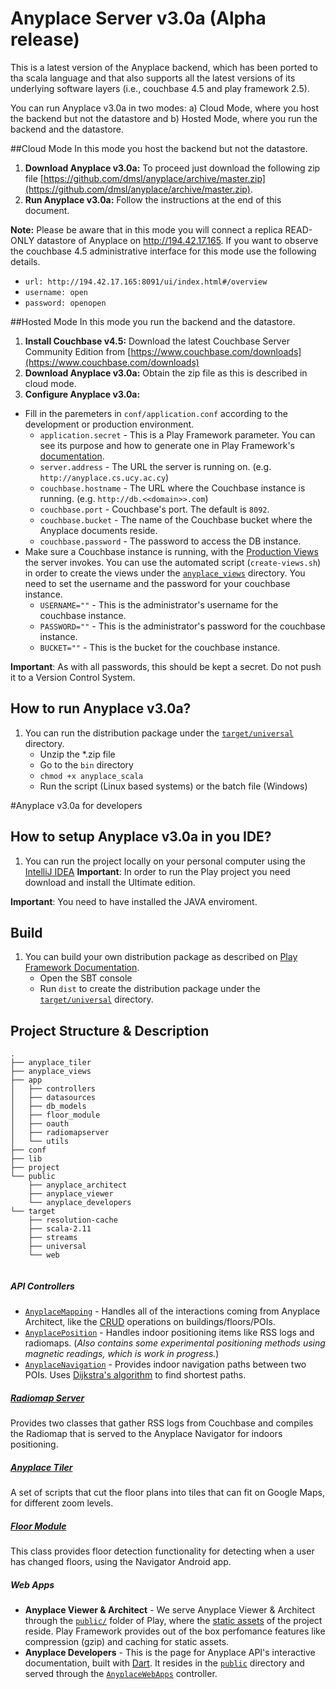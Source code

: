 # Anyplace Server v3.0a (Alpha release)
This is a latest version of the Anyplace backend, which has been ported to tha scala language and that also supports all the latest versions of its underlying software layers (i.e., couchbase 4.5 and play framework 2.5).

You can run Anyplace v3.0a in two modes: a) Cloud Mode, where you host the backend but not the datastore and b) Hosted Mode, where you run the backend and the datastore.
 
##Cloud Mode 
 In this mode you host the backend but not the datastore.
 1. **Download Anyplace v3.0a:** To proceed just download the following zip file [https://github.com/dmsl/anyplace/archive/master.zip](https://github.com/dmsl/anyplace/archive/master.zip).   
 2. **Run Anyplace v3.0a:** Follow the instructions at the end of this document.
   
 **Note:** Please be aware that in this mode you will connect a replica READ-ONLY datastore of Anyplace on http://194.42.17.165.
 If you want to observe the couchbase 4.5 administrative interface for this mode use the following details. 
  
 * `url: http://194.42.17.165:8091/ui/index.html#/overview`
 * `username: open`
 * `password: openopen`

##Hosted Mode
  In this mode you run the backend and the datastore.
  1. **Install Couchbase v4.5:** Download the latest Couchbase Server Community Edition from [https://www.couchbase.com/downloads](https://www.couchbase.com/downloads)  
  2. **Download Anyplace v3.0a:** Obtain the zip file as this is described in cloud mode.
  3. **Configure Anyplace v3.0a:**  

+ Fill in the paremeters in `conf/application.conf` according to the development or production environment.
    * `application.secret` - This is a Play Framework parameter. You can see its purpose and how to generate one in Play Framework's [documentation](https://www.playframework.com/documentation/2.5.x/ApplicationSecret).
    * `server.address` - The URL the server is running on. (e.g. `http://anyplace.cs.ucy.ac.cy`)
    * `couchbase.hostname` - The URL where the Couchbase instance is running. (e.g. `http://db.<<domain>>.com`)
    * `couchbase.port` - Couchbase's port. The default is `8092`.
    * `couchbase.bucket` - The name of the Couchbase bucket where the Anyplace documents reside.
    * `couchbase.password` - The password to access the DB instance.
+ Make sure a Couchbase instance is running, with the [Production Views](https://developer.couchbase.com/documentation/server/4.6/introduction/whats-new.html) the server invokes.
You can use the automated script (`create-views.sh`) in order to create the views under the [`anyplace_views`](anyplace_views) directory.
You need to set the username and the password for your couchbase instance.  
    * `USERNAME=""` - This is the administrator's username for the couchbase instance.
    * `PASSWORD=""` - This is the administrator's password for the couchbase instance.
    * `BUCKET=""` - This is the bucket for the couchbase instance.

**Important**: As with all passwords, this should be kept a secret. Do not push it to a Version Control System.
 
## How to run Anyplace v3.0a?
1. You can run the distribution package under the  [`target/universal`](target/universal) directory.
    * Unzip the *.zip file
    * Go to the `bin` directory
    * `chmod +x anyplace_scala` 
    * Run the script (Linux based systems) or the batch file (Windows)

#Anyplace v3.0a for developers

## How to setup Anyplace v3.0a in you IDE?
1. You can run the project locally on your personal computer using the [IntelliJ IDEA](https://www.jetbrains.com/idea/download/)
**Important**: In order to run the Play project you need download and install the Ultimate edition.


**Important**: You need to have installed the JAVA enviroment.

## Build
1. You can build your own distribution package as described on [Play Framework Documentation](https://www.playframework.com/documentation/2.5.x/Deploying).
    * Open the SBT console
    * Run `dist` to create the distribution package under the [`target/universal`](target/universal) directory.
    
## Project Structure & Description  
```
.
├── anyplace_tiler
├── anyplace_views
├── app
│   ├── controllers
│   ├── datasources
│   ├── db_models
│   ├── floor_module
│   ├── oauth
│   ├── radiomapserver
│   └── utils
├── conf
├── lib
├── project
└── public
    ├── anyplace_architect
    ├── anyplace_viewer
    └── anyplace_developers
└── target
    ├── resolution-cache
    ├── scala-2.11
    ├── streams
    ├── universal
    └── web


```

##### API Controllers
* [`AnyplaceMapping`](app/controllers/AnyplaceMapping.java) - Handles all of the interactions coming from Anyplace Architect, like the [CRUD](https://en.wikipedia.org/wiki/Create,_read,_update_and_delete) operations on buildings/floors/POIs. 
* [`AnyplacePosition`](app/controllers/AnyplacePosition.java) - Handles indoor positioning items like RSS logs and radiomaps. (_Also contains some experimental positioning methods using magnetic readings, which is work in progress._) 
* [`AnyplaceNavigation`](app/controllers/AnyplaceNavigation.java) - Provides indoor navigation paths between two POIs. Uses [Dijkstra's algorithm](https://en.wikipedia.org/wiki/Dijkstra%27s_algorithm) to find shortest paths.

##### [Radiomap Server](app/radiomapserver)  
Provides two classes that gather RSS logs from Couchbase and compiles the Radiomap that is served to the Anyplace Navigator for indoors positioning.

##### [Anyplace Tiler](anyplace_tiler)  
A set of scripts that cut the floor plans into tiles that can fit on Google Maps, for different zoom levels.

##### [Floor Module](app/floor_module)
This class provides floor detection functionality for detecting when a user has changed floors, using the Navigator Android app.

##### Web Apps
* **Anyplace Viewer & Architect** - We serve Anyplace Viewer & Architect through the [`public/`](public) folder of Play, where the [static assets](https://www.playframework.com/documentation/2.2.x/Assets) of the project reside. Play Framework provides out of the box perfomance features like compression (gzip) and caching for static assets.
* **Anyplace Developers** - This is the page for Anyplace API's interactive documentation, built with [Dart](https://www.dartlang.org/). It resides in the [`public`](public) directory and served through the [`AnyplaceWebApps`](app/controllers/AnyplaceWebApps.java) controller.